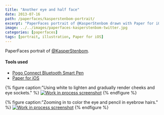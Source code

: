 ```yaml
---
title: "Another eye and half face"
date: 2013-07-16
path: /paperfaces/kasperstenbom-portrait/
excerpt: "PaperFaces portrait of @KasperStenbom drawn with Paper for iOS on an iPad."
image: ../../images/paperfaces-kasperstenbom-twitter.jpg
categories: [paperfaces]
tags: [portrait, illustration, Paper for iOS]
---
```


PaperFaces portrait of [@KasperStenbom](https://twitter.com/KasperStenbom).

#### Tools used

- [Pogo Connect Bluetooth Smart Pen](https://www.amazon.com/gp/product/B009K448L4/ref=as_li_ss_tl?ie=UTF8&camp=1789&creative=390957&creativeASIN=B009K448L4&linkCode=as2&tag=mademist-20)
- [Paper for iOS](https://paper.bywetransfer.com/)

{% figure caption:"Using white to lighten and gradually render cheeks and eye sockets." %}
[![Work in process screenshot](../../images/paperfaces-kasperstenbom-process-1-600.jpg)](../../images/paperfaces-kasperstenbom-process-1-lg.jpg)
{% endfigure %}

{% figure caption:"Zooming in to color the eye and pencil in eyebrow hairs." %}
[![Work in process screenshot](../../images/paperfaces-kasperstenbom-process-2-600.jpg)](../../images/paperfaces-kasperstenbom-process-2-lg.jpg)
{% endfigure %}
